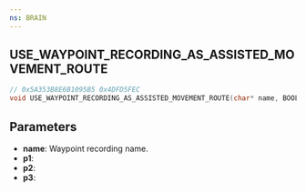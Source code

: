 ```yaml
---
ns: BRAIN
---
```

## USE_WAYPOINT_RECORDING_AS_ASSISTED_MOVEMENT_ROUTE

```c
// 0x5A353B8E6B1095B5 0x4DFD5FEC
void USE_WAYPOINT_RECORDING_AS_ASSISTED_MOVEMENT_ROUTE(char* name, BOOL p1, float p2, float p3);
```


## Parameters
* **name**: Waypoint recording name.
* **p1**: 
* **p2**: 
* **p3**: 

